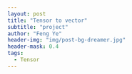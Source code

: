 ```yaml
---
layout: post
title: "Tensor to vector"
subtitle: "project"
author: "Feng Ye"
header-img: "img/post-bg-dreamer.jpg"
header-mask: 0.4
tags:
  - Tensor
---
```





